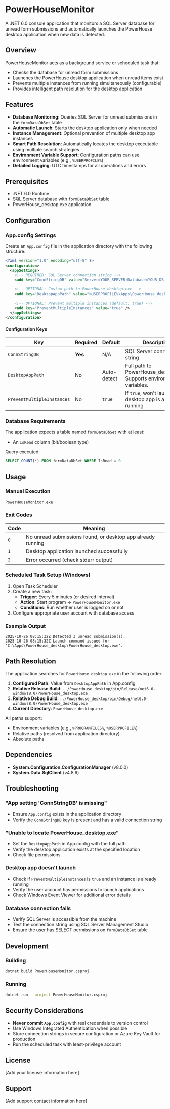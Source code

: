 # PowerHouseMonitor

A .NET 6.0 console application that monitors a SQL Server database for unread form submissions and automatically launches the PowerHouse desktop application when new data is detected.

## Overview

PowerHouseMonitor acts as a background service or scheduled task that:
- Checks the database for unread form submissions
- Launches the PowerHouse desktop application when unread items exist
- Prevents multiple instances from running simultaneously (configurable)
- Provides intelligent path resolution for the desktop application

## Features

- **Database Monitoring**: Queries SQL Server for unread submissions in the `formDataDbSet` table
- **Automatic Launch**: Starts the desktop application only when needed
- **Instance Management**: Optional prevention of multiple desktop app instances
- **Smart Path Resolution**: Automatically locates the desktop executable using multiple search strategies
- **Environment Variable Support**: Configuration paths can use environment variables (e.g., `%USERPROFILE%`)
- **Detailed Logging**: UTC timestamps for all operations and errors

## Prerequisites

- .NET 6.0 Runtime
- SQL Server database with `formDataDbSet` table
- PowerHouse_desktop.exe application

## Configuration

### App.config Settings

Create an `App.config` file in the application directory with the following structure:

```xml
<?xml version="1.0" encoding="utf-8" ?>
<configuration>
  <appSettings>
    <!-- REQUIRED: SQL Server connection string -->
    <add key="ConnStringDB" value="Server=YOUR_SERVER;Database=YOUR_DB;User Id=YOUR_USER;Password=YOUR_PASSWORD;" />
    
    <!-- OPTIONAL: Custom path to PowerHouse_desktop.exe -->
    <add key="DesktopAppPath" value="%USERPROFILE%\Apps\PowerHouse_desktop.exe" />
    
    <!-- OPTIONAL: Prevent multiple instances (default: true) -->
    <add key="PreventMultipleInstances" value="true" />
  </appSettings>
</configuration>
```

#### Configuration Keys

| Key | Required | Default | Description |
|-----|----------|---------|-------------|
| `ConnStringDB` | **Yes** | N/A | SQL Server connection string |
| `DesktopAppPath` | No | Auto-detect | Full path to PowerHouse_desktop.exe. Supports environment variables. |
| `PreventMultipleInstances` | No | `true` | If `true`, won't launch if desktop app is already running |

### Database Requirements

The application expects a table named `formDataDbSet` with at least:
- An `IsRead` column (bit/boolean type)

Query executed:
```sql
SELECT COUNT(*) FROM formDataDbSet WHERE IsRead = 0
```

## Usage

### Manual Execution

```bash
PowerHouseMonitor.exe
```

### Exit Codes

| Code | Meaning |
|------|----------|
| `0` | No unread submissions found, or desktop app already running |
| `1` | Desktop application launched successfully |
| `2` | Error occurred (check stderr output) |

### Scheduled Task Setup (Windows)

1. Open Task Scheduler
2. Create a new task:
   - **Trigger**: Every 5 minutes (or desired interval)
   - **Action**: Start program → `PowerHouseMonitor.exe`
   - **Conditions**: Run whether user is logged on or not
3. Configure appropriate user account with database access

### Example Output

```
2025-10-26 08:15:32Z Detected 3 unread submission(s).
2025-10-26 08:15:32Z Launch command issued for 'C:\Apps\PowerHouse_desktop\PowerHouse_desktop.exe'.
```

## Path Resolution

The application searches for `PowerHouse_desktop.exe` in the following order:

1. **Configured Path**: Value from `DesktopAppPath` in App.config
2. **Relative Release Build**: `../PowerHouse_desktop/bin/Release/net6.0-windows8.0/PowerHouse_desktop.exe`
3. **Relative Debug Build**: `../PowerHouse_desktop/bin/Debug/net6.0-windows8.0/PowerHouse_desktop.exe`
4. **Current Directory**: `PowerHouse_desktop.exe`

All paths support:
- Environment variables (e.g., `%PROGRAMFILES%`, `%USERPROFILE%`)
- Relative paths (resolved from application directory)
- Absolute paths

## Dependencies

- **System.Configuration.ConfigurationManager** (v8.0.0)
- **System.Data.SqlClient** (v4.8.6)

## Troubleshooting

### "App setting 'ConnStringDB' is missing"
- Ensure `App.config` exists in the application directory
- Verify the `ConnStringDB` key is present and has a valid connection string

### "Unable to locate PowerHouse_desktop.exe"
- Set the `DesktopAppPath` in App.config with the full path
- Verify the desktop application exists at the specified location
- Check file permissions

### Desktop app doesn't launch
- Check if `PreventMultipleInstances` is `true` and an instance is already running
- Verify the user account has permissions to launch applications
- Check Windows Event Viewer for additional error details

### Database connection fails
- Verify SQL Server is accessible from the machine
- Test the connection string using SQL Server Management Studio
- Ensure the user has SELECT permissions on `formDataDbSet` table

## Development

### Building

```bash
dotnet build PowerHouseMonitor.csproj
```

### Running

```bash
dotnet run --project PowerHouseMonitor.csproj
```

## Security Considerations

- **Never commit `App.config`** with real credentials to version control
- Use Windows Integrated Authentication when possible
- Store connection strings in secure configuration or Azure Key Vault for production
- Run the scheduled task with least-privilege account

## License

[Add your license information here]

## Support

[Add support contact information here]
